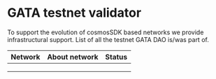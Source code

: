 # GATA testnet validator

To support the evolution of cosmosSDK based networks we provide infrastructural support. List of all the testnet GATA DAO is/was part of.&#x20;

| Network | About network | Status |
| ------- | ------------- | ------ |
|         |               |        |
|         |               |        |
|         |               |        |
